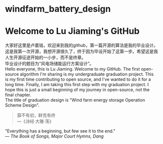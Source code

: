 # windfarm_battery_design
# Welcome to Lu Jiaming's GitHub

大家好这里是卢嘉铭，欢迎来到我的github，第一篇开源的算法是我的毕业设计。这是我第一次开源，我想开源很久了，终于因为毕设开始了这第一步。希望这是我人生开源征途开始的一小步，而不是终章。 <br />
毕业设计的题目为“风电场储能运行方案设计”。 <br />
Hello everyone, this is Lu Jiaming. Welcome to my GitHub. The first open-source algorithm I'm sharing is my undergraduate graduation project. This is my first time contributing to open source, and I've wanted to do it for a long time. Finally, I am taking this first step with my graduation project. I hope this is just a small beginning of my journey in open-source, not the final chapter. <br />
The title of graduation design is "Wind farm energy storage Operation Scheme Design". <br />
> 靡不有初，鲜克有终  
> —《诗经·大雅·荡》

"Everything has a beginning, but few see it to the end."  
— *The Book of Songs, Major Court Hymns, Dang*
